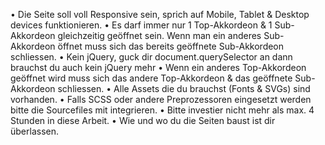  • Die Seite soll voll Responsive sein, sprich auf Mobile, Tablet & Desktop devices funktionieren.
 • Es darf immer nur 1 Top-Akkordeon & 1 Sub-Akkordeon gleichzeitig geöffnet sein. Wenn man ein anderes Sub-Akkordeon öffnet muss sich das bereits geöffnete Sub-Akkordeon 
 schliessen.
 • Kein jQuery, guck dir document.querySelector an dann brauchst du auch kein jQuery mehr
 • Wenn ein anderes Top-Akkordeon geöffnet wird muss sich das andere Top-Akkordeon & das geöffnete Sub-Akkordeon schliessen.
 • Alle Assets die du brauchst (Fonts & SVGs) sind vorhanden.
 • Falls SCSS oder andere Preprozessoren eingesetzt werden bitte die Sourcefiles mit integrieren.
 • Bitte investier nicht mehr als max. 4 Stunden in diese Arbeit.
 • Wie und wo du die Seiten baust ist dir überlassen.
